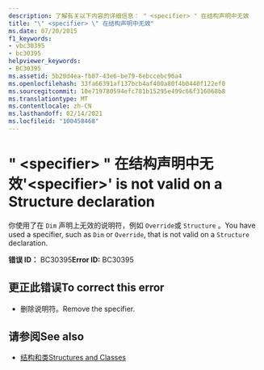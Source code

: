 ```yaml
---
description: 了解有关以下内容的详细信息： " <specifier> " 在结构声明中无效
title: "\" <specifier> \" 在结构声明中无效"
ms.date: 07/20/2015
f1_keywords:
- vbc30395
- bc30395
helpviewer_keywords:
- BC30395
ms.assetid: 5b20d4ea-fb87-43e6-be79-6ebccebc96a4
ms.openlocfilehash: 33fa66391af137bcb4af400a80f4b0440f122ef0
ms.sourcegitcommit: 10e719780594efc781b15295e499c66f316068b8
ms.translationtype: MT
ms.contentlocale: zh-CN
ms.lasthandoff: 02/14/2021
ms.locfileid: "100458468"
---
```

# <a name="specifier-is-not-valid-on-a-structure-declaration"></a><span data-ttu-id="810cb-103">" \<specifier> " 在结构声明中无效</span><span class="sxs-lookup"><span data-stu-id="810cb-103">'\<specifier>' is not valid on a Structure declaration</span></span>

<span data-ttu-id="810cb-104">你使用了在 `Dim` 声明上无效的说明符，例如 `Override`或 `Structure` 。</span><span class="sxs-lookup"><span data-stu-id="810cb-104">You have used a specifier, such as `Dim` or `Override`, that is not valid on a `Structure` declaration.</span></span>  
  
 <span data-ttu-id="810cb-105">**错误 ID：** BC30395</span><span class="sxs-lookup"><span data-stu-id="810cb-105">**Error ID:** BC30395</span></span>  
  
## <a name="to-correct-this-error"></a><span data-ttu-id="810cb-106">更正此错误</span><span class="sxs-lookup"><span data-stu-id="810cb-106">To correct this error</span></span>  
  
- <span data-ttu-id="810cb-107">删除说明符。</span><span class="sxs-lookup"><span data-stu-id="810cb-107">Remove the specifier.</span></span>  
  
## <a name="see-also"></a><span data-ttu-id="810cb-108">请参阅</span><span class="sxs-lookup"><span data-stu-id="810cb-108">See also</span></span>

- [<span data-ttu-id="810cb-109">结构和类</span><span class="sxs-lookup"><span data-stu-id="810cb-109">Structures and Classes</span></span>](../programming-guide/language-features/data-types/structures-and-classes.md)

